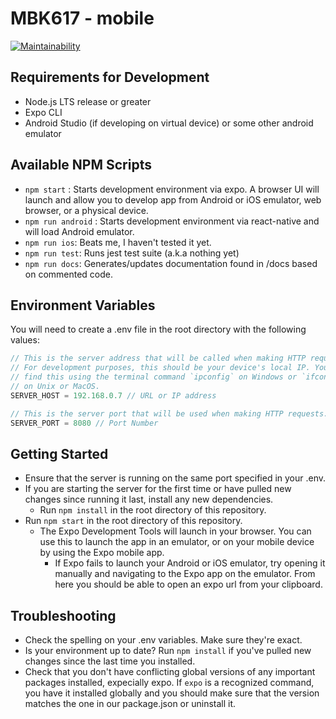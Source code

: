 # MBK617 - mobile
[![Maintainability](https://api.codeclimate.com/v1/badges/db380ebbe6b4304e1c1b/maintainability)](https://codeclimate.com/github/MBK617/mobile/maintainability)
## Requirements for Development
* Node.js LTS release or greater
* Expo CLI
* Android Studio (if developing on virtual device) or some other android emulator

## Available NPM Scripts
* `npm start` : Starts development environment via expo. A browser UI will launch and allow you to develop app from Android or iOS emulator, web browser, or a physical device.
* `npm run android` : Starts development environment via react-native and will load Android emulator.
* `npm run ios`: Beats me, I haven't tested it yet.
* `npm run test`: Runs jest test suite (a.k.a nothing yet)
* `npm run docs`: Generates/updates documentation found in /docs based on commented code.

## Environment Variables
You will need to create a .env file in the root directory with the following values:
```js
// This is the server address that will be called when making HTTP requests. 
// For development purposes, this should be your device's local IP. You can 
// find this using the terminal command `ipconfig` on Windows or `ifconfig` 
// on Unix or MacOS.
SERVER_HOST = 192.168.0.7 // URL or IP address 

// This is the server port that will be used when making HTTP requests.
SERVER_PORT = 8080 // Port Number
```

## Getting Started
* Ensure that the server is running on the same port specified in your .env.
* If you are starting the server for the first time or have pulled new changes since running it last, install any new dependencies. 
  * Run `npm install` in the root directory of this repository.
* Run `npm start` in the root directory of this repository.
  * The Expo Development Tools will launch in your browser. You can use this to launch the app in an emulator, or on your mobile device by using the Expo mobile app.
    * If Expo fails to launch your Android or iOS emulator, try opening it manually and navigating to the Expo app on the emulator. From here you should be able to open an expo url from your clipboard. 

## Troubleshooting
* Check the spelling on your .env variables. Make sure they're exact.
* Is your environment up to date? Run `npm install` if you've pulled new changes since the last time you installed.
* Check that you don't have conflicting global versions of any important packages installed, expecially expo. If `expo` is a recognized command, you have it installed globally and you should make sure that the version matches the one in our package.json or uninstall it.
